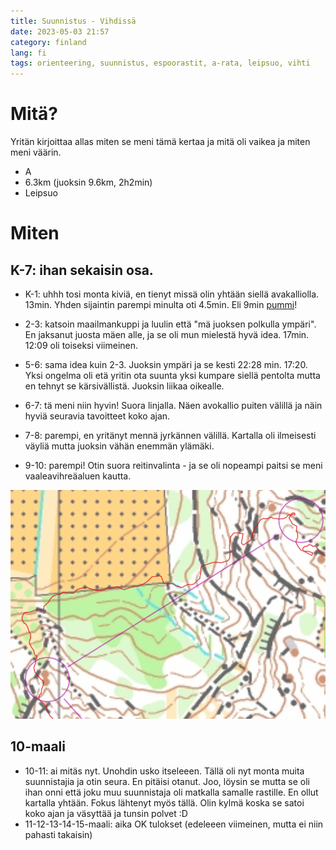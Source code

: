 ```yaml
---
title: Suunnistus - Vihdissä
date: 2023-05-03 21:57
category: finland
lang: fi
tags: orienteering, suunnistus, espoorastit, a-rata, leipsuo, vihti
---
```


Mitä?
===

Yritän kirjoittaa allas miten se meni tämä kertaa ja mitä oli vaikea ja miten meni väärin.

 - A
 - 6.3km (juoksin 9.6km, 2h2min)
 - Leipsuo

Miten
===

K-7: ihan sekaisin osa.
---

  * K-1: uhhh tosi monta kiviä, en tienyt missä olin yhtään siellä avakalliolla. 13min. Yhden sijaintin parempi minulta oti 4.5min. Eli 9min [pummi](https://www.suunnistusliitto.fi/media/suunnistussanasto/)!
  * 2-3: katsoin maailmankuppi ja luulin että "mä juoksen polkulla ympäri". En jaksanut juosta mäen alle, ja se oli mun mielestä hyvä idea. 17min. 12:09 oli toiseksi viimeinen.
  * 5-6: sama idea kuin 2-3. Juoksin ympäri ja se kesti 22:28 min. 17:20. Yksi ongelma oli etä yritin ota suunta yksi kumpare siellä pentolta mutta en tehnyt se kärsivällistä. Juoksin liikaa oikealle.
  * 6-7: tä meni niin hyvin! Suora linjalla. Näen avokallio puiten välillä ja näin hyviä seuravia tavoitteet koko ajan.

* 7-8: parempi, en yritänyt mennä jyrkännen välillä. Kartalla oli ilmeisesti väyliä mutta juoksin vähän enemmän ylämäki.

* 9-10: parempi! Otin suora reitinvalinta - ja se oli nopeampi paitsi se meni vaaleavihreäaluen kautta.

[![from rasti 9 to 10](images/9-10.er.2023.05.02.PNG "9-10")](images/9-10.er.2023.05.02.PNG)

10-maali
---

* 10-11: ai mitäs nyt. Unohdin usko itseleeen. Tällä oli nyt monta muita suunnistajia ja otin seura. En pitäisi otanut. Joo, löysin se mutta se oli ihan onni että joku muu suunnistaja oli matkalla samalle rastille. En ollut kartalla yhtään. Fokus lähtenyt myös tällä. Olin kylmä koska se satoi koko ajan ja väsyttää ja tunsin polvet :D
* 11-12-13-14-15-maali: aika OK tulokset (edeleeen viimeinen, mutta ei niin pahasti takaisin)


